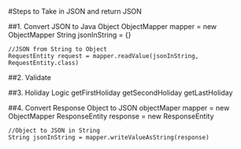 #Steps to Take in JSON and return JSON

##1. Convert JSON to Java Object
	ObjectMapper mapper = new ObjectMapper
	String jsonInString = {}
	
	//JSON from String to Object
	RequestEntity request = mapper.readValue(jsonInString, RequestEntity.class)

##2. Validate

##3. Holiday Logic
	getFirstHoliday
	getSecondHoliday
	getLastHoliday
	
##4. Convert Response Object to JSON
	objectMaper mapper = new ObjectMapper
	ResponseEntity response = new ResponseEntity
	
	//Object to JSON in String
	String jsonInString = mapper.writeValueAsString(response)